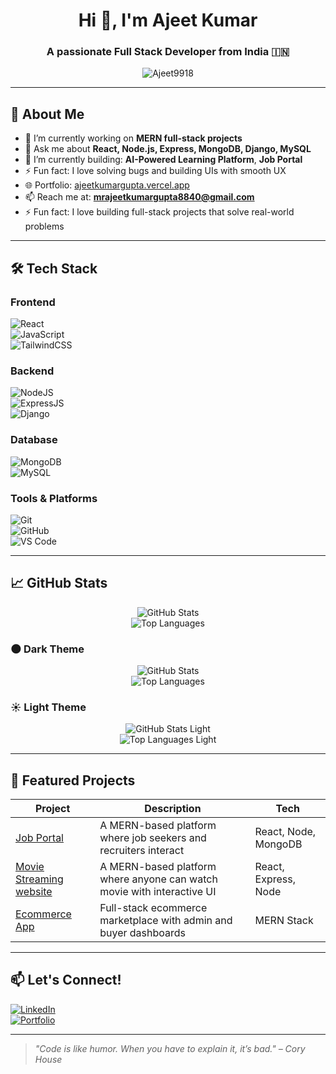 <h1 align="center">Hi 👋, I'm Ajeet Kumar</h1>
<h3 align="center">A passionate Full Stack Developer from India 🇮🇳</h3>

<p align="center">
  <img src="https://komarev.com/ghpvc/?username=Ajeet9918&label=Profile%20views&color=0e75b6&style=flat" alt="Ajeet9918" />
</p>

---

## 🚀 About Me

- 🌱 I’m currently working on **MERN full-stack projects**
- 💬 Ask me about **React, Node.js, Express, MongoDB, Django, MySQL**
- 🔭 I’m currently building: **AI-Powered Learning Platform**, **Job Portal**
- ⚡ Fun fact: I love solving bugs and building UIs with smooth UX
-  🌐 Portfolio: [ajeetkumargupta.vercel.app](https://ajeetkumargupta.vercel.app/)
- 📫 Reach me at: **mrajeetkumargupta8840@gmail.com**
- ⚡ Fun fact: I love building full-stack projects that solve real-world problems

---

## 🛠️ Tech Stack

### Frontend  
![React](https://img.shields.io/badge/-ReactJS-61DAFB?logo=react&logoColor=white&style=flat)  
![JavaScript](https://img.shields.io/badge/-JavaScript-F7DF1E?logo=javascript&logoColor=black&style=flat)  
![TailwindCSS](https://img.shields.io/badge/-TailwindCSS-38B2AC?logo=tailwind-css&logoColor=white&style=flat)

### Backend  
![NodeJS](https://img.shields.io/badge/-NodeJS-339933?logo=node.js&logoColor=white&style=flat)  
![ExpressJS](https://img.shields.io/badge/-Express-black?logo=express&logoColor=white&style=flat)  
![Django](https://img.shields.io/badge/-Django-092E20?logo=django&logoColor=white&style=flat)

### Database  
![MongoDB](https://img.shields.io/badge/-MongoDB-4EA94B?logo=mongodb&logoColor=white&style=flat)  
![MySQL](https://img.shields.io/badge/-MySQL-4479A1?logo=mysql&logoColor=white&style=flat)

### Tools & Platforms  
![Git](https://img.shields.io/badge/-Git-F05032?logo=git&logoColor=white&style=flat)  
![GitHub](https://img.shields.io/badge/-GitHub-181717?logo=github&logoColor=white&style=flat)  
![VS Code](https://img.shields.io/badge/-VS%20Code-007ACC?logo=visual-studio-code&logoColor=white&style=flat)

---

## 📈 GitHub Stats

<p align="center">
  <img src="https://github-readme-stats.vercel.app/api?username=Ajeet9918&show_icons=true&theme=radical" alt="GitHub Stats" />
  <br/>
  <img src="https://github-readme-stats.vercel.app/api/top-langs/?username=Ajeet9918&layout=compact&theme=radical" alt="Top Languages" />
</p>


### 🌑 Dark Theme
<p align="center">
  <img src="https://github-readme-stats.vercel.app/api?username=Ajeet9918&show_icons=true&theme=radical" alt="GitHub Stats" />
  <br/>
  <img src="https://github-readme-stats.vercel.app/api/top-langs/?username=Ajeet9918&layout=compact&theme=radical" alt="Top Languages" />
</p>

### ☀️ Light Theme
<p align="center">
  <img src="https://github-readme-stats.vercel.app/api?username=Ajeet9918&show_icons=true&theme=default" alt="GitHub Stats Light" />
  <br/>
  <img src="https://github-readme-stats.vercel.app/api/top-langs/?username=Ajeet9918&layout=compact&theme=default" alt="Top Languages Light" />
</p>

---

## 🧰 Featured Projects

| Project | Description | Tech |
|--------|-------------|------|
| [Job Portal](https://github.com/Ajeet9918/job-portal1) | A MERN-based platform where job seekers and recruiters interact | React, Node, MongoDB |
| [Movie Streaming website](https://github.com/Ajeet9918/movie-stream) | A MERN-based platform where anyone can watch movie with interactive UI | React, Express, Node |
| [Ecommerce App](https://github.com/Ajeet9918/e-commerce) | Full-stack ecommerce marketplace with admin and buyer dashboards | MERN Stack |

---

## 📫 Let's Connect!

[![LinkedIn](https://img.shields.io/badge/-LinkedIn-blue?style=flat&logo=linkedin)](https://www.linkedin.com/in/ajeetgupta1/)  
[![Portfolio](https://img.shields.io/badge/-Portfolio-black?style=flat&logo=github)](https://ajeetkumargupta.vercel.app)

---

> *"Code is like humor. When you have to explain it, it’s bad." – Cory House*

